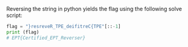 Reversing the string in python yields the flag using the following solve script:
```python
flag = "}resreveR_TPE_deifitreC{TPE"[::-1]
print (flag)
# EPT{Certified_EPT_Reverser}
```